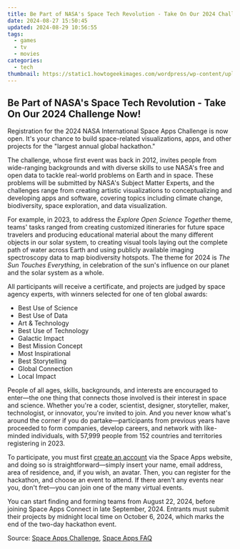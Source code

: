 ```yaml
---
title: Be Part of NASA's Space Tech Revolution - Take On Our 2024 Challenge Now!
date: 2024-08-27 15:50:45
updated: 2024-08-29 10:56:55
tags:
  - games
  - tv
  - movies
categories:
  - tech
thumbnail: https://static1.howtogeekimages.com/wordpress/wp-content/uploads/2024/07/img_2040-1.JPG
---
```


## Be Part of NASA's Space Tech Revolution - Take On Our 2024 Challenge Now!

Registration for the 2024 NASA International Space Apps Challenge is now open. It's your chance to build space-related visualizations, apps, and other projects for the "largest annual global hackathon."

 The challenge, whose first event was back in 2012, invites people from wide-ranging backgrounds and with diverse skills to use NASA's free and open data to tackle real-world problems on Earth and in space. These problems will be submitted by NASA's Subject Matter Experts, and the challenges range from creating artistic visualizations to conceptualizing and developing apps and software, covering topics including climate change, biodiversity, space exploration, and data visualization.

 For example, in 2023, to address the _Explore Open Science Together_ theme, teams' tasks ranged from creating customized itineraries for future space travelers and producing educational material about the many different objects in our solar system, to creating visual tools laying out the complete path of water across Earth and using publicly available imaging spectroscopy data to map biodiversity hotspots. The theme for 2024 is _The Sun Touches Everything_, in celebration of the sun's influence on our planet and the solar system as a whole.

 All participants will receive a certificate, and projects are judged by space agency experts, with winners selected for one of ten global awards:

* Best Use of Science
* Best Use of Data
* Art & Technology
* Best Use of Technology
* Galactic Impact
* Best Mission Concept
* Most Inspirational
* Best Storytelling
* Global Connection
* Local Impact

 People of all ages, skills, backgrounds, and interests are encouraged to enter—the one thing that connects those involved is their interest in space and science. Whether you're a coder, scientist, designer, storyteller, maker, technologist, or innovator, you're invited to join. And you never know what's around the corner if you do partake—participants from previous years have proceeded to form companies, develop careers, and network with like-minded individuals, with 57,999 people from 152 countries and territories registering in 2023.

 To participate, you must first [create an account](https://www.spaceappschallenge.org/resources/-faq/) via the Space Apps website, and doing so is straightforward—simply insert your name, email address, area of residence, and, if you wish, an avatar. Then, you can register for the hackathon, and choose an event to attend. If there aren't any events near you, don't fret—you can join one of the many virtual events.

 You can start finding and forming teams from August 22, 2024, before joining Space Apps Connect in late September, 2024\. Entrants must submit their projects by midnight local time on October 6, 2024, which marks the end of the two-day hackathon event.

 Source: [Space Apps Challenge](https://www.spaceappschallenge.org/), [Space Apps FAQ](https://www.spaceappschallenge.org/resources/-faq/)

<ins class="adsbygoogle"
     style="display:block"
     data-ad-format="autorelaxed"
     data-ad-client="ca-pub-7571918770474297"
     data-ad-slot="1223367746"></ins>



<ins class="adsbygoogle"
     style="display:block"
     data-ad-client="ca-pub-7571918770474297"
     data-ad-slot="8358498916"
     data-ad-format="auto"
     data-full-width-responsive="true"></ins>
